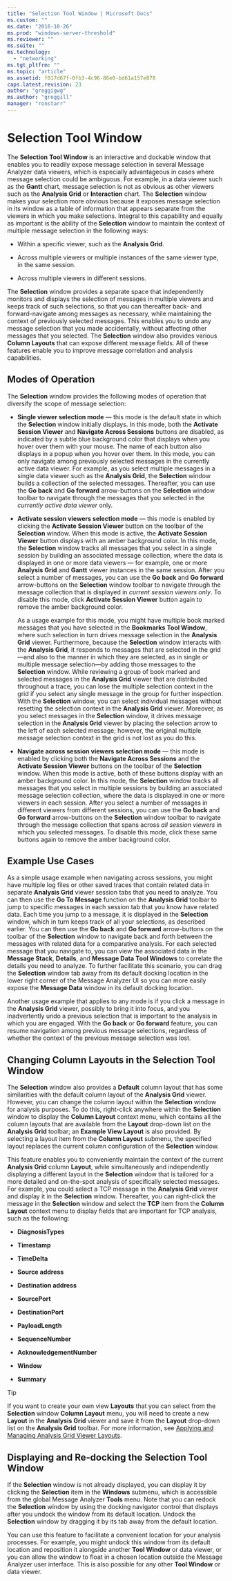 ```yaml
---
title: "Selection Tool Window | Microsoft Docs"
ms.custom: ""
ms.date: "2016-10-26"
ms.prod: "windows-server-threshold"
ms.reviewer: ""
ms.suite: ""
ms.technology: 
  - "networking"
ms.tgt_pltfrm: ""
ms.topic: "article"
ms.assetid: f017d67f-0fb3-4c96-86e0-bd61a157e878
caps.latest.revision: 23
author: "greggigwg"
ms.author: "greggill"
manager: "ronstarr"
---
```

# Selection Tool Window
The **Selection** **Tool Window** is an interactive and dockable window that enables you to readily expose message selection in several Message Analyzer data viewers, which is especially advantageous in cases where message selection could be ambiguous. For example, in a data viewer such as the **Gantt** chart, message selection is not as obvious as other viewers such as the **Analysis Grid** or **Interaction** chart. The **Selection** window makes your selection more obvious because it exposes message selection in its window as a table of information that appears separate from the viewers in which you make selections. Integral to this capability and equally as important is the ability of the **Selection** window to maintain the context of multiple message selection in the following ways:  
  
-   Within a specific viewer, such as the **Analysis Grid**.  
  
-   Across multiple viewers or multiple instances of the same viewer type, in the same session.  
  
-   Across multiple viewers in different sessions.  
  
 The **Selection** window provides a separate space that independently monitors and displays the selection of messages in multiple viewers and keeps track of such selections, so that you can thereafter back- and forward-navigate among messages as necessary, while maintaining the context of previously selected messages. This enables you to undo any message selection that you made accidentally, without affecting other messages that you selected. The **Selection** window also provides various **Column Layouts** that can expose different message fields. All of these features enable you to improve message correlation and analysis capabilities.  
  
## Modes of Operation  
 The **Selection** window provides the following modes of operation that diversify the scope of message selection:  
  
-   **Single viewer selection mode** — this mode is the default state in which the **Selection** window initially displays. In this mode, both the **Activate Session Viewer** and **Navigate Across Sessions** buttons are disabled, as indicated by a subtle blue background color that displays when you hover over them with your mouse. The name of each button also displays in a popup when you hover over them. In this mode, you can only navigate among previously selected messages in the currently active data viewer. For example, as you select multiple messages in a single data viewer such as the **Analysis Grid**, the **Selection** window builds a collection of the selected messages. Thereafter, you can use the **Go back** and **Go forward** arrow-buttons on the **Selection** window toolbar to navigate through the messages that you selected in the *currently active data viewer* only.  
  
-   **Activate session viewers selection mode** — this mode is enabled by clicking the **Activate Session Viewer** button on the toolbar of the **Selection** window. When this mode is active, the **Activate Session Viewer** button displays with an amber background color. In this mode, the **Selection** window tracks all messages that you select in a single session by building an associated message collection, where the data is displayed in one or more data viewers — for example, one or more **Analysis Grid** and **Gantt** viewer instances in the same session. After you select a number of messages, you can use the **Go back** and **Go forward** arrow-buttons on the **Selection** window toolbar to navigate through the message collection that is displayed in *current session viewers only*. To disable this mode, click **Activate Session Viewer** button again to remove the amber background color.  
  
     As a usage example for this mode, you might have multiple book marked messages that you have selected in the **Bookmarks** **Tool Window**, where such selection in turn drives message selection in the **Analysis Grid** viewer. Furthermore, because the **Selection** window interacts with the **Analysis Grid**, it responds to messages that are selected in the grid—and also to the manner in which they are selected, as in single or multiple message selection—by adding those messages to the **Selection** window. While reviewing a group of book marked and selected messages in the **Analysis Grid** viewer that are distributed throughout a trace, you can lose the multiple selection context in the grid if you select any single message in the group for further inspection. With the **Selection** window, you can select individual messages without resetting the selection context in the **Analysis Grid** viewer. Moreover, as you select messages in the **Selection** window, it drives message selection in the **Analysis Grid** viewer by placing the selection arrow to the left of each selected message; however, the original multiple message selection context in the grid is not lost as you do this.  
  
-   **Navigate across session viewers selection mode** — this mode is enabled by clicking both the **Navigate Across Sessions** and the **Activate Session Viewer** buttons on the toolbar of the **Selection** window. When this mode is active, both of these buttons display with an amber background color. In this mode, the **Selection** window tracks all messages that you select in multiple sessions by building an associated message selection collection, where the data is displayed in one or more viewers in each session. After you select a number of messages in different viewers from different sessions, you can use the **Go back** and **Go forward** arrow-buttons on the **Selection** window toolbar to navigate through the message collection that spans across *all session viewers* in which you selected messages. To disable this mode, click these same buttons again to remove the amber background color.  
  
## Example Use Cases  
 As a simple usage example when navigating across sessions, you might have multiple log files or other saved traces that contain related data in separate **Analysis Grid** viewer session tabs that you need to analyze. You can then use the **Go To Message** function on the **Analysis Grid** toolbar to jump to specific messages in each session tab that you know have related data. Each time you jump to a message, it is displayed in the **Selection** window, which in turn keeps track of all your selections, as described earlier. You can then use the **Go back** and **Go forward** arrow-buttons on the toolbar of the **Selection** window to navigate back and forth between the messages with related data for a comparative analysis. For each selected message that you navigate to, you can view the associated data in the **Message Stack**, **Details**, and **Message Data**  **Tool Windows** to correlate the details you need to analyze. To further facilitate this scenario, you can drag the **Selection** window tab away from its default docking location in the lower right corner of the Message Analyzer UI so you can more easily expose the **Message Data** window in its default docking location.  
  
 Another usage example that applies to any mode is if you click a message in the **Analysis Grid** viewer, possibly to bring it into focus, and you inadvertently undo a previous selection that is important to the analysis in which you are engaged. With the **Go back** or **Go forward** feature, you can resume navigation among previous message selections, regardless of whether the context of the previous message selection was lost.  
  
## Changing Column Layouts in the Selection Tool Window  
 The **Selection** window also provides a **Default** column layout that has some similarities with the default column layout of the **Analysis Grid** viewer. However, you can change the column layout within the **Selection** window for analysis purposes. To do this, right-click anywhere within the **Selection** window to display the **Column Layout** context menu, which contains all the column layouts that are available from the **Layout** drop-down list on the **Analysis Grid** toolbar; an **Example View Layout** is also provided. By selecting a layout item from the **Column Layout** submenu, the specified layout replaces the current column configuration of the **Selection** window.  
  
 This feature enables you to conveniently maintain the context of the current **Analysis Grid** column **Layout**, while simultaneously and independently displaying a different layout in the **Selection** window that is tailored for a more detailed and on-the-spot analysis of specifically selected messages. For example, you could select a TCP message in the **Analysis Grid** viewer and display it in the **Selection** window. Thereafter, you can right-click the message in the **Selection** window and select the **TCP** item from the **Column Layout** context menu to display fields that are important for TCP analysis, such as the following:  
  
-   **DiagnosisTypes**  
  
-   **Timestamp**  
  
-   **TimeDelta**  
  
-   **Source address**  
  
-   **Destination address**  
  
-   **SourcePort**  
  
-   **DestinationPort**  
  
-   **PayloadLength**  
  
-   **SequenceNumber**  
  
-   **AcknowledgementNumber**  
  
-   **Window**  
  
-   **Summary**  
  
> [!TIP]
>  If you want to create your own view **Layouts** that you can select from the **Selection** window **Column Layout** menu, you will need to create a new **Layout** in the **Analysis Grid** viewer and save it from the **Layout** drop-down list on the **Analysis Grid** toolbar. For more information, see [Applying and Managing Analysis Grid Viewer Layouts](applying-and-managing-analysis-grid-viewer-layouts.md).  
  
## Displaying and Re-docking the Selection Tool Window  
 If the **Selection** window is not already displayed, you can display it by clicking the **Selection** item in the **Windows** submenu, which is accessible from the global Message Analyzer **Tools** menu. Note that you can redock the **Selection** window by using the docking navigator control that displays after you undock the window from its default location. Undock the **Selection** window by dragging it by its tab away from the default location.  
  
 You can use this feature to facilitate a convenient location for your analysis processes. For example, you might undock this window from its default location and reposition it alongside another **Tool Window** or data viewer, or you can allow the window to float in a chosen location outside the Message Analyzer user interface. This is also possible for any other **Tool Window** or data viewer.